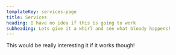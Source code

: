 ```yaml
---
templateKey: services-page
title: Services
heading: I have no idea if this is going to work
subheading: Lets give it a whirl and see what bloody happens!
---
```

This would be really interesting it if it works though!
